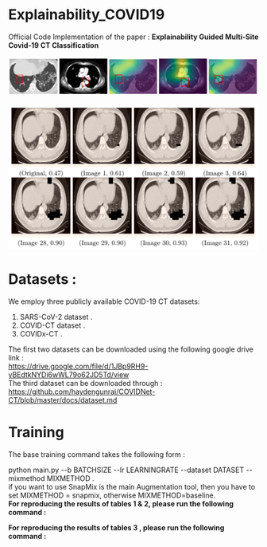 # Explainability_COVID19
Official Code Implementation of the paper : <b> Explainability Guided Multi-Site Covid-19 CT Classification </b>
<p align="center">
  <img  src="https://raw.githubusercontent.com/AmeenAli/Explainability_COVID19/main/images/1.png?token=ABU4KO77VHNAIZ6BNB5IYWLAVT2DC">
</p>
<p align="center">
  <img src="https://raw.githubusercontent.com/AmeenAli/Explainability_COVID19/main/images/2.png?token=ABU4KO7Z6EDS7XFREHHU4LLAVT2GY">
</p>

# Datasets :
We employ three publicly available COVID-19 CT datasets:
1. SARS-CoV-2 dataset .
2. COVID-CT dataset .
3. COVIDx-CT .

The first two datasets can be downloaded using the following google drive link :
<br>
https://drive.google.com/file/d/1JBp9RH9-yBEdtkNYDi6wWL79o62JD5Td/view
<br>
The third dataset can be downloaded through :
<br>
https://github.com/haydengunraj/COVIDNet-CT/blob/master/docs/dataset.md
<br>

# Training

The base training command takes the following form :

python main.py --b BATCHSIZE --lr LEARNINGRATE --dataset DATASET --mixmethod MIXMETHOD .
<br>
if you want to use SnapMix is the main Augmentation tool, then you have to set MIXMETHOD = snapmix, otherwise MIXMETHOD=baseline.
<br>
<b>
 For reproducing the results of tables 1 & 2, please run the following command :
  
 For reproducing the results of tables 3 , please run the following command :
